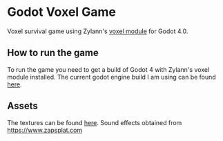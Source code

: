 # Godot Voxel Game

Voxel survival game using Zylann's [voxel module](https://github.com/Zylann/godot_voxel) for Godot 4.0.



## How to run the game
To run the game you need to get a build of Godot 4 with Zylann's voxel module installed.
The current godot engine build I am using can be found [here](https://github.com/Zylann/godot_voxel/actions/runs/2603605067).



## Assets
The textures can be found [here](https://github.com/Athemis/PixelPerfectionCE/tree/master).
Sound effects obtained from https://www.zapsplat.com
